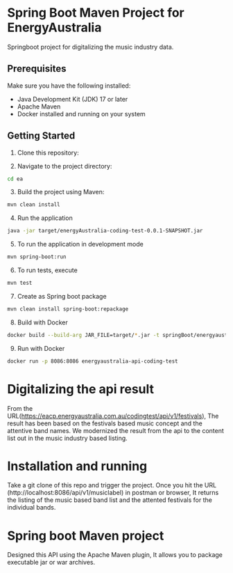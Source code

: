 # Spring Boot Maven Project for EnergyAustralia
Springboot project for digitalizing the music industry data.

## Prerequisites
Make sure you have the following installed:

- Java Development Kit (JDK) 17 or later
- Apache Maven
- Docker installed and running on your system

## Getting Started

1. Clone this repository:

2. Navigate to the project directory:
```bash
cd ea
```

3. Build the project using Maven:
```bash
mvn clean install
```

4. Run the application
```bash
java -jar target/energyAustralia-coding-test-0.0.1-SNAPSHOT.jar
```

5. To run the application in development mode
```bash
mvn spring-boot:run
```
6. To run tests, execute
```bash
mvn test
```
7. Create as Spring boot package
```bash
mvn clean install spring-boot:repackage
```
8. Build with Docker
```bash
docker build --build-arg JAR_FILE=target/*.jar -t springBoot/energyaustralia-api-coding-test .
```
9. Run with Docker
```bash
docker run -p 8086:8086 energyaustralia-api-coding-test
```

# Digitalizing the api result
From the URL(https://eacp.energyaustralia.com.au/codingtest/api/v1/festivals), The result has been based on the festivals based music concept and the attentive band names.
We modernized the result from the api to the content list out in the music industry based listing.

# Installation and running
Take a git clone of this repo and trigger the project.
Once you hit the URL (http://localhost:8086/api/v1/musiclabel) in postman or browser, It returns the listing of the music based band list and the attented festivals for the individual bands.

# Spring boot Maven project
Designed this API using the Apache Maven plugin, It allows you to package executable jar or war archives.
